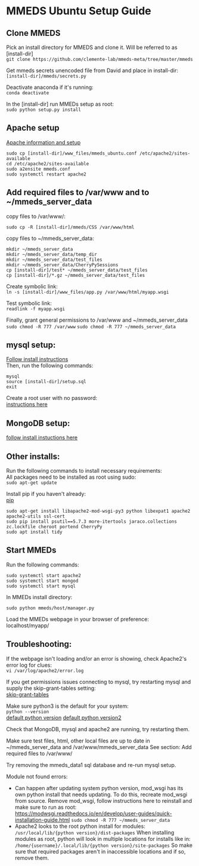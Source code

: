 # MMEDS Ubuntu Setup Guide
## Clone MMEDS
Pick an install directory for MMEDS and clone it. Will be referred to as [install-dir]\
`git clone https://github.com/clemente-lab/mmeds-meta/tree/master/mmeds`

Get mmeds secrets unencoded file from David and place in install-dir:\
`[install-dir]/mmeds/secrets.py`

Deactivate anaconda if it's running:\
`conda deactivate`

In the [install-dir] run MMEDs setup as root:\
`sudo python setup.py install`

## Apache setup
[Apache information and setup](https://ubuntu.com/tutorials/install-and-configure-apache#1-overview)

```
sudo cp [install-dir]/www_files/mmeds_ubuntu.conf /etc/apache2/sites-available
cd /etc/apache2/sites-available
sudo a2ensite mmeds.conf
sudo systemctl restart apache2
```

## Add required files to /var/www and to ~/mmeds_server_data
copy files to /var/www/:
```
sudo cp -R [install-dir]/mmeds/CSS /var/www/html
```

copy files to ~/mmeds_server_data:
```
mkdir ~/mmeds_server_data
mkdir ~/mmeds_server_data/temp_dir
mkdir ~/mmeds_server_data/test_files
mkdir ~/mmeds_server_data/CherryPySessions
cp [install-dir]/test* ~/mmeds_server_data/test_files
cp [install-dir]/*.gz ~/mmeds_server_data/test_files
```

Create symbolic link:\
`ln -s [install-dir]/www_files/app.py /var/www/html/myapp.wsgi`

Test symbolic link:\
`readlink -f myapp.wsgi`

Finally, grant general permissions to /var/www and ~/mmeds_server_data\
`sudo chmod -R 777 /var/www`
`sudo chmod -R 777 ~/mmeds_server_data`

## mysql setup:
[Follow install instructions](https://dev.mysql.com/doc/mysql-installation-excerpt/5.7/en/)\
Then, run the following commands:
```
mysql
source [install-dir]/setup.sql
exit
```

Create a root user with no password:\
[instructions here](https://www.digitalocean.com/community/tutorials/how-to-create-a-new-user-and-grant-permissions-in-mysql)

## MongoDB setup:
[follow install instuctions here](https://docs.mongodb.com/manual/installation/)

## Other installs:
Run the following commands to install necessary requirements:\
All packages need to be installed as root using sudo:\
`sudo apt-get update`

Install pip if you haven't already:\
[pip](https://linuxize.com/post/how-to-install-pip-on-ubuntu-20.04/)

```
sudo apt-get install libapache2-mod-wsgi-py3 python libexpat1 apache2 apache2-utils ssl-cert
sudo pip install psutil==5.7.3 more-itertools jaraco.collections zc.lockfile cheroot portend CherryPy
sudo apt install tidy
```

## Start MMEDs
Run the following commands:
```
sudo systemctl start apache2
sudo systemctl start mongod
sudo systemctl start mysql
```

In MMEDs install directory:
```
sudo python mmeds/host/manager.py
```

Load the MMEDs webpage in your browser of preference:\
localhost/myapp/


## Troubleshooting:
If the webpage isn't loading and/or an error is showing, check Apache2's error log for clues:\
`vi /var/log/apache2/error.log`

If you get permissions issues connecting to mysql, try restarting mysql and supply the skip-grant-tables setting:\
[skip-grant-tables](https://www.oreilly.com/library/view/mysql-8-cookbook/9781788395809/6ea03335-6ff2-4d4f-a008-48c8cf88fd01.xhtml)

Make sure python3 is the default for your system:\
`python --version`\
[default python version](https://unix.stackexchange.com/questions/410579/change-the-python3-default-version-in-ubuntu)
[default python version2](https://dev.to/serhatteker/how-to-upgrade-to-python-3-7-on-ubuntu-18-04-18-10-5hab)

Check that MongoDB, mysql and apache2 are running, try restarting them.

Make sure test files, html, other local files are up to date in ~/mmeds_server_data and /var/www/mmeds_server_data
See section: Add required files to /var/www/

Try removing the mmeds_data1 sql database and re-run mysql setup.

Module not found errors:
   - Can happen after updating system python version, mod_wsgi has its own python install that needs updating. To do this, recreate mod_wsgi from source.
    Remove mod_wsgi, follow instructions here to reinstall and make sure to run as root: https://modwsgi.readthedocs.io/en/develop/user-guides/quick-installation-guide.html
`sudo chmod -R 777 ~/mmeds_server_data`
   - Apache2 looks to the root python install for modules: `/usr/local/lib/{python version}/dist-packages`
   When installing modules as root, python will look in multiple locations for installs like in: `/home/{username}/.local/lib/{python version}/site-packages`
   So make sure that required packages aren't in inaccessible locations and if so, remove them.

